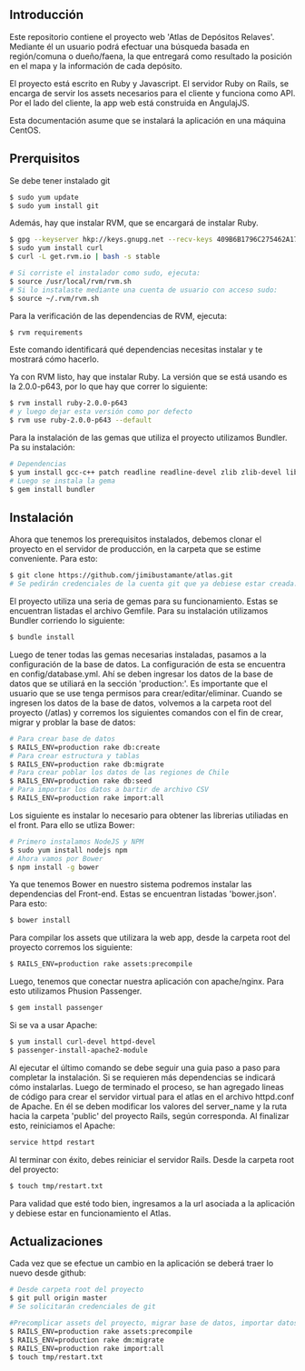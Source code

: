 ## Introducción

Este repositorio contiene el proyecto web 'Atlas de Depósitos Relaves'. Mediante él un usuario podrá efectuar una búsqueda basada en región/comuna o dueño/faena, la que entregará como resultado la posición en el mapa y la información de cada depósito.

El proyecto está escrito en Ruby y Javascript. El servidor Ruby on Rails, se encarga de servir los assets necesarios para el cliente y funciona como API. Por el lado del cliente, la app web está construida en AngulajJS.  

Esta documentación asume que se instalará la aplicación en una máquina CentOS.

## Prerquisitos
  
Se debe tener instalado git

```sh
$ sudo yum update
$ sudo yum install git
```

Además, hay que instalar RVM, que se encargará de instalar Ruby.

```sh
$ gpg --keyserver hkp://keys.gnupg.net --recv-keys 409B6B1796C275462A1703113804BB82D39DC0E3
$ sudo yum install curl
$ curl -L get.rvm.io | bash -s stable

# Si corriste el instalador como sudo, ejecuta:
$ source /usr/local/rvm/rvm.sh
# Si lo instalaste mediante una cuenta de usuario con acceso sudo:
$ source ~/.rvm/rvm.sh
```
Para la verificación de las dependencias de RVM, ejecuta:
```sh
$ rvm requirements
```
Este comando identificará qué dependencias necesitas instalar y te mostrará cómo hacerlo.

Ya con RVM listo, hay que instalar Ruby. La versión que se está usando es la 2.0.0-p643, por lo que hay que correr lo siguiente:
```sh
$ rvm install ruby-2.0.0-p643
# y luego dejar esta versión como por defecto
$ rvm use ruby-2.0.0-p643 --default
```

Para la instalación de las gemas que utiliza el proyecto utilizamos Bundler. Pa su instalación:
```sh
# Dependencias
$ yum install gcc-c++ patch readline readline-devel zlib zlib-devel libyaml-devel libffi-devel openssl-devel make bzip2 autoconf automake libtool bison iconv-devel ruby-devel libxml2 libxml2-devel libxslt libxslt-devel
# Luego se instala la gema
$ gem install bundler
```

## Instalación

Ahora que tenemos los prerequisitos instalados, debemos clonar el proyecto en el servidor de producción, en la carpeta que se estime conveniente. Para esto:

```sh
$ git clone https://github.com/jimibustamante/atlas.git
# Se pedirán credenciales de la cuenta git que ya debiese estar creada.
```

El proyecto utiliza una seria de gemas para su funcionamiento. Estas se encuentran listadas el archivo Gemfile. Para su instalación utilizamos Bundler corriendo lo siguiente:

```sh
$ bundle install
```

Luego de tener todas las gemas necesarias instaladas, pasamos a la configuración de la base de datos. La configuración de esta se encuentra en config/database.yml. Ahí se deben ingresar los datos de la base de datos que se utiliará en la sección 'production:'. Es importante que el usuario que se use tenga permisos para crear/editar/eliminar.
Cuando se ingresen los datos de la base de datos, volvemos a la carpeta root del proyecto (/atlas) y corremos los siguientes comandos con el fin de crear, migrar y problar la base de datos:

```sh
# Para crear base de datos
$ RAILS_ENV=production rake db:create
# Para crear estructura y tablas
$ RAILS_ENV=production rake db:migrate
# Para crear poblar los datos de las regiones de Chile
$ RAILS_ENV=production rake db:seed
# Para importar los datos a bartir de archivo CSV
$ RAILS_ENV=production rake import:all
```

Los siguiente es instalar lo necesario para obtener las librerias utiliadas en el front. Para ello se utliza Bower:
```sh
# Primero instalamos NodeJS y NPM
$ sudo yum install nodejs npm
# Ahora vamos por Bower
$ npm install -g bower
```
Ya que tenemos Bower en nuestro sistema podremos instalar las dependencias del Front-end. Estas se encuentran listadas 'bower.json'. Para esto:
```sh
$ bower install
```

Para compilar los assets que utilizara la web app, desde la carpeta root del proyecto corremos los siguiente:
```sh
$ RAILS_ENV=production rake assets:precompile
```

Luego, tenemos que conectar nuestra aplicación con apache/nginx. Para esto utilizamos Phusion Passenger.

```sh
$ gem install passenger 
```

Si se va a usar Apache:
```sh
$ yum install curl-devel httpd-devel   
$ passenger-install-apache2-module
```
Al ejecutar el último comando se debe seguir una guia paso a paso para completar la instalación. Si se requieren más dependencias se indicará cómo instalarlas.
Luego de terminado el proceso, se han agregado lineas de código para crear el servidor virtual para el atlas en el archivo httpd.conf de Apache. En él se deben modificar los valores del server_name y la ruta hacia la carpeta 'public' del proyecto Rails, según corresponda.
Al finalizar esto, reiniciamos el Apache:
```sh
service httpd restart 
```

Al terminar con éxito, debes reiniciar el servidor Rails. Desde la carpeta root del proyecto:
```sh
$ touch tmp/restart.txt
```

Para validad que esté todo bien, ingresamos a la url asociada a la aplicación y debiese estar en funcionamiento el Atlas.

## Actualizaciones

Cada vez que se efectue un cambio en la aplicación se deberá traer lo nuevo desde github:
```sh
# Desde carpeta root del proyecto
$ git pull origin master
# Se solicitarán credenciales de git

#Precomplicar assets del proyecto, migrar base de datos, importar datos desde CSV y reiniciar servicio:
$ RAILS_ENV=production rake assets:precompile
$ RAILS_ENV=production rake dm:migrate
$ RAILS_ENV=production rake import:all
$ touch tmp/restart.txt
```

